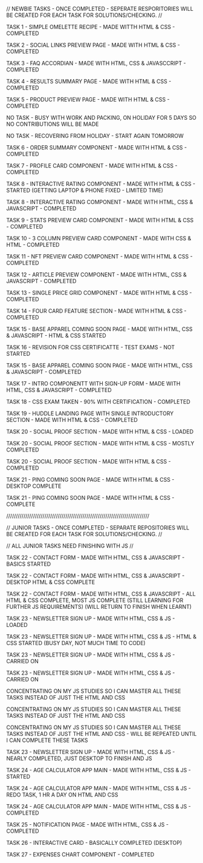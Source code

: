 // NEWBIE TASKS - ONCE COMPLETED - SEPERATE RESPORITORIES WILL BE CREATED FOR EACH TASK FOR SOLUTIONS/CHECKING. //

TASK 1 - SIMPLE OMELETTE RECIPE - MADE WITTH HTML & CSS - COMPLETED

TASK 2 - SOCIAL LINKS PREVIEW PAGE - MADE WITH HTML & CSS - COMPLETED

TASK 3 - FAQ ACCORDIAN - MADE WITH HTML, CSS & JAVASCCRIPT - COMPLETED

TASK 4 - RESULTS SUMMARY PAGE - MADE WITH HTML & CSS - COMPLETED

TASK 5 - PRODUCT PREVIEW PAGE - MADE WITH HTML & CSS - COMPLETED

NO TASK - BUSY WITH WORK AND PACKING, ON HOLIDAY FOR 5 DAYS SO NO CONTRIBUTIONS WILL BE MADE

NO TASK - RECOVERING FROM HOLIDAY - START AGAIN TOMORROW

TASK 6 - ORDER SUMMARY COMPONENT - MADE WITH HTML & CSS - COMPLETED

TASK 7 - PROFILE CARD COMPONENT - MADE WITH HTML & CSS - COMPLETED

TASK 8 - INTERACTIVE RATING COMPONENT - MADE WITH HTML & CSS - STARTED (GETTING LAPTOP & PHONE FIXED - LIMITED TIME)

TASK 8 - INTERACTIVE RATING COMPONENT - MADE WITH HTML, CSS & JAVASCRIPT - COMPLETED

TASK 9 - STATS PREVIEW CARD COMPONENT - MADE WITH HTML & CSS - COMPLETED

TASK 10 - 3 COLUMN PREVIEW CARD COMPONENT - MADE WITH CSS & HTML - COMPLETED

TASK 11 - NFT PREVIEW CARD COMPONENT - MADE WITH HTML & CSS - COMPLETED

TASK 12 - ARTICLE PREVIEW COMPONENT - MADE WITH HTML, CSS & JAVASCRIPT - COMPLETED

TASK 13 - SINGLE PRICE GRID COMPONENT - MADE WITH HTML & CSS - COMPLETED

TASK 14 - FOUR CARD FEATURE SECTION - MADE WITH HTML & CSS - COMPLETED

TASK 15 - BASE APPAREL COMING SOON PAGE - MADE WITH HTML, CSS & JAVASCRIPT - HTML & CSS STARTED

TASK 16 - REVISION FOR CSS CERTIFICATTE - TEST EXAMS - NOT STARTED

TASK 15 - BASE APPAREL COMING SOON PAGE - MADE WITH HTML, CSS & JAVASCRIPT - COMPLETED

TASK 17 - INTRO COMPONENTT WITH SIGN-UP FORM - MADE WITH HTML, CSS & JAVASCRIPT - COMPLETED

TASK 18 - CSS EXAM TAKEN - 90% WITH CERTIFICATION - COMPLETED

TASK 19 - HUDDLE LANDING PAGE WITH SINGLE INTRODUCTORY SECTION - MADE WITH HTML & CSS - COMPLETED

TASK 20 - SOCIAL PROOF SECTION - MADE WITH HTML & CSS - LOADED

TASK 20 - SOCIAL PROOF SECTION - MADE WITH HTML & CSS - MOSTLY COMPLETED

TASK 20 - SOCIAL PROOF SECTION - MADE WITH HTML & CSS - COMPLETED

TASK 21 - PING COMING SOON PAGE - MADE WITH HTML & CSS - DESKTOP COMPLETE

TASK 21 - PING COMING SOON PAGE - MADE WITH HTML & CSS - COMPLETE

///////////////////////////////////////////////////////////////////////////

// JUNIOR TASKS - ONCE COMPLETED - SEPARATE REPOSITORIES WILL BE CREATED FOR EACH TASK FOR SOLUTIONS/CHECKING. //

// ALL JUNIOR TASKS NEED FINISHING WITH JS //

TASK 22 - CONTACT FORM - MADE WITH HTML, CSS & JAVASCRIPT - BASICS STARTED

TASK 22 - CONTACT FORM - MADE WITH HTML, CSS & JAVASCRIPT - DESKTOP HTML & CSS COMPLETE

TASK 22 - CONTACT FORM - MADE WITH HTML, CSS & JAVASCRIPT - ALL HTML & CSS COMPLETE, MOST JS COMPLETE (STILL LEARNING FOR FURTHER JS REQUIREMENTS) (WILL RETURN TO FINISH WHEN LEARNT)

TASK 23 - NEWSLETTER SIGN UP - MADE WITH HTML, CSS & JS - LOADED

TASK 23 - NEWSLETTER SIGN UP - MADE WITH HTML, CSS & JS - HTML & CSS STARTED (BUSY DAY, NOT MUCH TIME TO CODE)

TASK 23 - NEWSLETTER SIGN UP - MADE WITH HTML, CSS & JS - CARRIED ON

TASK 23 - NEWSLETTER SIGN UP - MADE WITH HTML, CSS & JS - CARRIED ON

CONCENTRATING ON MY JS STUDIES SO I CAN MASTER ALL THESE TASKS INSTEAD OF JUST THE HTML AND CSS

CONCENTRATING ON MY JS STUDIES SO I CAN MASTER ALL THESE TASKS INSTEAD OF JUST THE HTML AND CSS

CONCENTRATING ON MY JS STUDIES SO I CAN MASTER ALL THESE TASKS INSTEAD OF JUST THE HTML AND CSS - WILL BE REPEATED UNTIL I CAN COMPLETE THESE TASKS

TASK 23 - NEWSLETTER SIGN UP - MADE WITH HTML, CSS & JS - NEARLY COMPLETED, JUST DESKTOP TO FINISH AND JS

TASK 24 - AGE CALCULATOR APP MAIN - MADE WITH HTML, CSS & JS - STARTED

TASK 24 - AGE CALCULATOR APP MAIN - MADE WITH HTML, CSS & JS - REDO TASK, 1 HR A DAY ON HTML AND CSS

TASK 24 - AGE CALCULATOR APP MAIN - MADE WITH HTML, CSS & JS - COMPLETED

TASK 25 - NOTIFICATION PAGE - MADE WITH HTML, CSS & JS - COMPLETED

TASK 26 - INTERACTIVE CARD - BASICALLY COMPLETED (DESKTOP)

TASK 27 - EXPENSES CHART COMPONENT - COMPLETED
